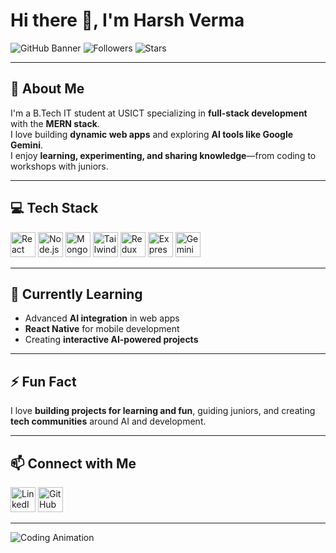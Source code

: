 # Hi there 👋, I'm Harsh Verma

![GitHub Banner](https://img.shields.io/badge/B.Tech-IT-blue?style=for-the-badge&logo=appveyor)
![Followers](https://img.shields.io/github/followers/yourusername?style=social)
![Stars](https://img.shields.io/github/stars/yourusername?style=social)

---

## 🚀 About Me
I'm a B.Tech IT student at USICT specializing in **full-stack development** with the **MERN stack**.  
I love building **dynamic web apps** and exploring **AI tools like Google Gemini**.  
I enjoy **learning, experimenting, and sharing knowledge**—from coding to workshops with juniors.  

---

## 💻 Tech Stack
<p align="left">
  <img src="https://cdn.jsdelivr.net/gh/devicons/devicon/icons/react/react-original-wordmark.svg" width="40" height="40" alt="React" />
  <img src="https://cdn.jsdelivr.net/gh/devicons/devicon/icons/nodejs/nodejs-original-wordmark.svg" width="40" height="40" alt="Node.js" />
  <img src="https://cdn.jsdelivr.net/gh/devicons/devicon/icons/mongodb/mongodb-original-wordmark.svg" width="40" height="40" alt="MongoDB" />
  <img src="https://cdn.jsdelivr.net/gh/devicons/devicon/icons/tailwindcss/tailwindcss-plain.svg" width="40" height="40" alt="Tailwind CSS" />
  <img src="https://cdn.jsdelivr.net/gh/devicons/devicon/icons/redux/redux-original.svg" width="40" height="40" alt="Redux" />
  <img src="https://cdn.jsdelivr.net/gh/devicons/devicon/icons/express/express-original.svg" width="40" height="40" alt="Express.js" />
  <img src="https://img.shields.io/badge/-Gemini-FFD600?style=for-the-badge" height="40" alt="Gemini API" />
</p>

---

## 🌱 Currently Learning
- Advanced **AI integration** in web apps  
- **React Native** for mobile development  
- Creating **interactive AI-powered projects**  

---

## ⚡ Fun Fact
I love **building projects for learning and fun**, guiding juniors, and creating **tech communities** around AI and development.  

---

## 📫 Connect with Me
<p align="left">
  <a href="#"><img src="https://img.shields.io/badge/-LinkedIn-0A66C2?style=for-the-badge&logo=linkedin&logoColor=white" height="40" alt="LinkedIn"/></a>
  <a href="#"><img src="https://img.shields.io/badge/-GitHub-181717?style=for-the-badge&logo=github&logoColor=white" height="40" alt="GitHub"/></a>
</p>

---

![Coding Animation](https://media.giphy.com/media/26tOZ42Mg6pbTUPHW/giphy.gif)
